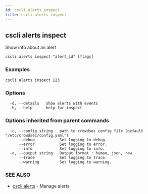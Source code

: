 ```yaml
---
id: cscli_alerts_inspect
title: cscli alerts inspect
---
```

## cscli alerts inspect

Show info about an alert

```
cscli alerts inspect "alert_id" [flags]
```

### Examples

```
cscli alerts inspect 123
```

### Options

```
  -d, --details   show alerts with events
  -h, --help      help for inspect
```

### Options inherited from parent commands

```
  -c, --config string   path to crowdsec config file (default "/etc/crowdsec/config.yaml")
      --debug           Set logging to debug.
      --error           Set logging to error.
      --info            Set logging to info.
  -o, --output string   Output format : human, json, raw.
      --trace           Set logging to trace.
      --warning         Set logging to warning.
```

### SEE ALSO

* [cscli alerts](/docs/v1.0/cscli/cscli_alerts)	 - Manage alerts

